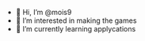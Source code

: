 - 👋 Hi, I’m @mois9
- 👀 I’m interested in making the games
- 🌱 I’m currently learning applycations

<!---
mois9/mois9 is a ✨ special ✨ repository because its `README.md` (this file) appears on your GitHub profile.
You can click the Preview link to take a look at your changes.
--->
